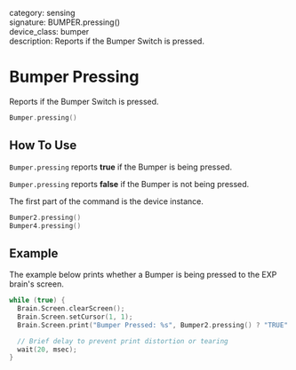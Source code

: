 category: sensing  
signature: BUMPER.pressing()  
device_class: bumper  
description: Reports if the Bumper Switch is pressed.

# Bumper Pressing

Reports if the Bumper Switch is pressed.

```cpp
Bumper.pressing()
```

## How To Use

`Bumper.pressing` reports **true** if the Bumper is being pressed.

`Bumper.pressing` reports **false** if the Bumper is not being pressed.

The first part of the command is the device instance.

```cpp
Bumper2.pressing()
Bumper4.pressing()
```

## Example

The example below prints whether a Bumper is being pressed to the EXP brain's screen.

```cpp
while (true) {
  Brain.Screen.clearScreen();
  Brain.Screen.setCursor(1, 1);
  Brain.Screen.print("Bumper Pressed: %s", Bumper2.pressing() ? "TRUE" : "FALSE");

  // Brief delay to prevent print distortion or tearing
  wait(20, msec);
}
```

<advanced>
</advanced>